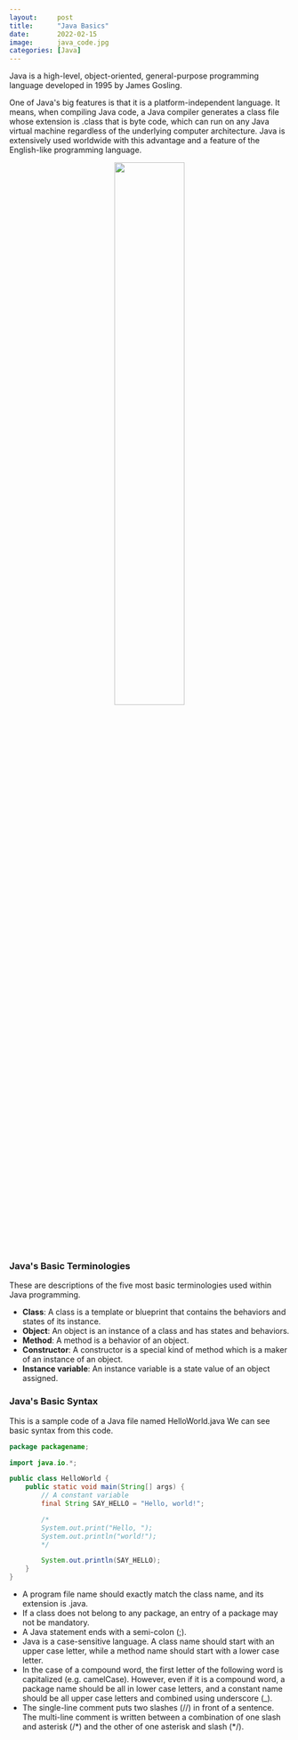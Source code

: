 ```yaml
---
layout:     post
title:      "Java Basics"
date:       2022-02-15
image:      java_code.jpg
categories: [Java]
---
```


<p class="intro"><span class="dropcap">J</span>ava is a high-level, object-oriented, general-purpose programming language developed in 1995 by James Gosling.</p>

One of Java's big features is that it is a platform-independent language. It means, when compiling Java code, a Java compiler generates a class file whose extension is .class that is byte code, which can run on any Java virtual machine regardless of the underlying computer architecture. Java is extensively used worldwide with this advantage and a feature of the English-like programming language.

<div style="text-align:center">
<img src="https://static.wikia.nocookie.net/logopedia/images/d/d0/Java.svg/revision/latest/scale-to-width-down/1000?cb=20180314141626" width="50%">
</div>

### Java's Basic Terminologies

These are descriptions of the five most basic terminologies used within Java programming.

- **Class**: A class is a template or blueprint that contains the behaviors and states of its instance.
- **Object**: An object is an instance of a class and has states and behaviors.
- **Method**: A method is a behavior of an object.
- **Constructor**: A constructor is a special kind of method which is a maker of an instance of an object.
- **Instance variable**: An instance variable is a state value of an object assigned.

### Java's Basic Syntax

This is a sample code of a Java file named HelloWorld.java We can see basic syntax from this code.

```java
package packagename;

import java.io.*;

public class HelloWorld {
    public static void main(String[] args) {
        // A constant variable
        final String SAY_HELLO = "Hello, world!";

        /*
        System.out.print("Hello, ");
        System.out.println("world!");
        */

        System.out.println(SAY_HELLO);
    }
}
```

- A program file name should exactly match the class name, and its extension is .java.
- If a class does not belong to any package, an entry of a package may not be mandatory.
- A Java statement ends with a semi-colon (;).
- Java is a case-sensitive language. A class name should start with an upper case letter, while a method name should start with a lower case letter.
- In the case of a compound word, the first letter of the following word is capitalized (e.g. camelCase). However, even if it is a compound word, a package name should be all in lower case letters, and a constant name should be all upper case letters and combined using underscore (_).
- The single-line comment puts two slashes (//) in front of a sentence. The multi-line comment is written between a combination of one slash and asterisk (/&#42;) and the other of one asterisk and slash (&#42;/).